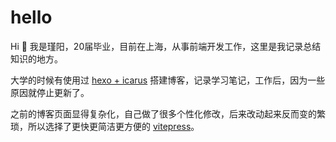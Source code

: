 # hello
Hi 👋 我是瑾阳，20届毕业，目前在上海，从事前端开发工作，这里是我记录总结知识的地方。


大学的时候有使用过 [hexo + icarus](https://jinyang79.github.io/blog-hexo-icarus/) 搭建博客，记录学习笔记，工作后，因为一些原因就停止更新了。

之前的博客页面显得复杂化，自己做了很多个性化修改，后来改动起来反而变的繁琐，所以选择了更快更简洁更方便的 [vitepress](https://vitepress.vuejs.org/)。
